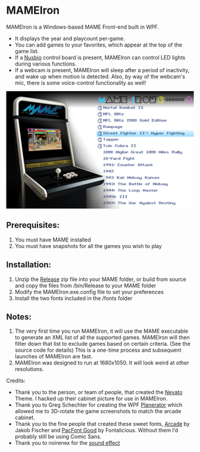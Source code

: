 # MAMEIron
MAMEIron is a Windows-based MAME Front-end built in WPF.
- It displays the year and playcount per-game.
- You can add games to your favorites, which appear at the top of the game list.
- If a [Nusbio](https://squareup.com/market/madeintheusb-dot-net/item/nusbiomcu) control board is present, MAMEIron can control LED lights during various functions.
- If a webcam is present, MAMEIron will sleep after a period of inactivity, and wake up when motion is detected. Also, by way of the webcam's mic, there is some voice-control functionality as well!


![screenshot](https://github.com/MrChrisWeinert/MAMEIron/raw/master/MAMEIronWPF/Images/screenshot.png)

## Prerequisites:
1) You must have MAME installed
2) You must have snapshots for all the games you wish to play

## Installation:
1) Unzip the [Release](https://github.com/MrChrisWeinert/MAMEIron/raw/master/Releases/MAMEIron.zip) zip file into your MAME folder, or build from source and copy the files from /bin/Release to your MAME folder
2)  Modify the MAMEIron.exe.config file to set your preferences
3)  Install the two fonts included in the /fonts folder


## Notes:
1) The very first time you run MAMEIron, it will use the MAME executable to generate an XML list of all the supported games.
MAMEIron will then filter down that list to exclude games based on certain criteria. (See the source code for details) This is a one-time process and subsequent launches of MAMEIron are fast.
2) MAMEIron was designed to run at 1680x1050. It will look weird at other resolutions.

Credits:
- Thank you to the person, or team of people, that created the [Nevato](https://www.onyxarcade.com/nevato) Theme. I hacked up their cabinet picture for use in MAMEIron.
- Thank you to Greg Schechter for creating the WPF [Planerator](https://blogs.msdn.microsoft.com/greg_schechter/2007/10/26/enter-the-planerator-dead-simple-3d-in-wpf-with-a-stupid-name/) which allowed me to 3D-rotate the game screenshots to match the arcade cabinet.
- Thank you to the fine people that created these sweet fonts, [Arcade](https://pizzadude.dk/site/about/) by Jakob Fischer and [PacFont Good](http://www.abstractfonts.com/designer/89/Fontalicious) by Fontalicious. Without them I’d probably still be using Comic Sans.
- Thank you to noirenex for the [sound effect](https://www.freesound.org/people/noirenex/sounds/98883/)
